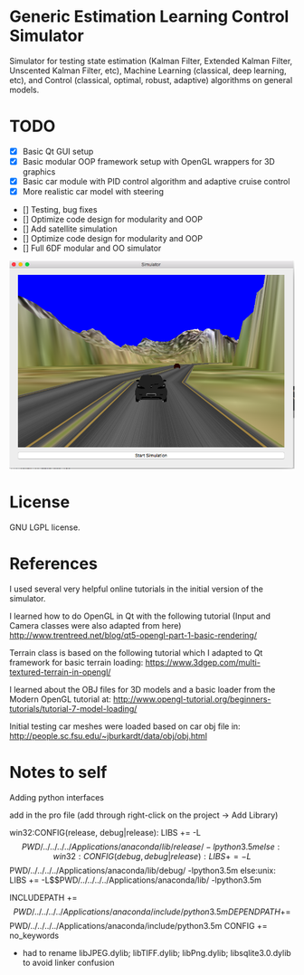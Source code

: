# Generic Estimation Learning Control Simulator

Simulator for testing state estimation (Kalman Filter, Extended Kalman Filter, Unscented Kalman Filter, etc), Machine Learning (classical, deep learning, etc), and Control (classical, optimal, robust, adaptive)  algorithms on general models.


# TODO

 - [X] Basic Qt GUI setup
 - [X] Basic modular OOP framework setup with OpenGL wrappers for 3D graphics
 - [X] Basic car module with PID control algorithm and adaptive cruise control
 - [X] More realistic car model with steering
 - [] Testing, bug fixes
 - [] Optimize code design for modularity and OOP
 - [] Add satellite simulation
 - [] Optimize code design for modularity and OOP
 - [] Full 6DF modular and OO simulator

[//]: # (Image References)

 [screenshot]: ./SimulatorScreenShot.png "Screenshot"

![Screenshot][screenshot]

# License

GNU LGPL license.

# References

I used several very helpful online tutorials in the initial version of the simulator.

I learned how to do OpenGL in Qt with the following tutorial (Input and Camera classes were also adapted from here)
http://www.trentreed.net/blog/qt5-opengl-part-1-basic-rendering/

Terrain class is based on the following tutorial which I adapted to Qt framework for basic terrain loading:
https://www.3dgep.com/multi-textured-terrain-in-opengl/

I learned about the OBJ files for 3D models and a basic loader from the Modern OpenGL tutorial at:
http://www.opengl-tutorial.org/beginners-tutorials/tutorial-7-model-loading/

Initial testing car meshes were loaded based on car obj file in:
http://people.sc.fsu.edu/~jburkardt/data/obj/obj.html


# Notes to self

Adding python interfaces

add in the pro file (add through right-click on the project -> Add Library)


win32:CONFIG(release, debug|release): LIBS += -L$$PWD/../../../../Applications/anaconda/lib/release/ -lpython3.5m
else:win32:CONFIG(debug, debug|release): LIBS += -L$$PWD/../../../../Applications/anaconda/lib/debug/ -lpython3.5m
else:unix: LIBS += -L$$PWD/../../../../Applications/anaconda/lib/ -lpython3.5m

INCLUDEPATH += $$PWD/../../../../Applications/anaconda/include/python3.5m
DEPENDPATH += $$PWD/../../../../Applications/anaconda/include/python3.5m
CONFIG += no_keywords

- had to rename libJPEG.dylib; libTIFF.dylib; libPng.dylib; libsqlite3.0.dylib to avoid linker confusion
